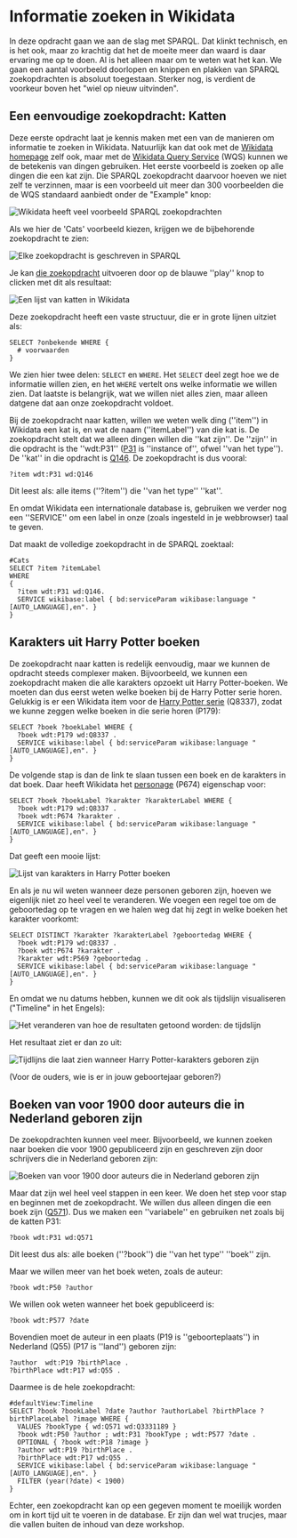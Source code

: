 Informatie zoeken in Wikidata
=============================

In deze opdracht gaan we aan de slag met SPARQL. Dat klinkt technisch, en is het ook, maar zo krachtig
dat het de moeite meer dan waard is daar ervaring me op te doen. Al is het alleen maar om te weten wat
het kan. We gaan een aantal voorbeeld doorlopen en knippen en plakken van SPARQL zoekopdrachten is 
absoluut toegestaan. Sterker nog, is verdient de voorkeur boven het "wiel op nieuw uitvinden".

Een eenvoudige zoekopdracht: Katten
-------------------------------------

Deze eerste opdracht laat je kennis maken met een van de manieren om informatie te zoeken in Wikidata.
Natuurlijk kan dat ook met de [Wikidata homepage](http://wikidata.org/) zelf ook, maar met de 
[Wikidata Query Service](https://query.wikidata.org/) (WQS) kunnen we de betekenis van dingen gebruiken.
Het eerste voorbeeld is zoeken op alle dingen die een kat zijn. Die SPARQL zoekopdracht daarvoor
hoeven we niet zelf te verzinnen, maar is een voorbeeld uit meer dan 300 voorbeelden die de WQS
standaard aanbiedt onder de "Example" knop:

![Wikidata heeft veel voorbeeld SPARQL zoekopdrachten](Screenshot_20171110_114139.png)

Als we hier de 'Cats' voorbeeld kiezen, krijgen we de bijbehorende zoekopdracht te zien:

![Elke zoekopdracht is geschreven in SPARQL](Screenshot_20171110_114726.png)

Je kan [die zoekopdracht](https://query.wikidata.org/#%23Cats%0ASELECT%20%3Fitem%20%3FitemLabel%20%0AWHERE%20%0A%7B%0A%20%20%3Fitem%20wdt%3AP31%20wd%3AQ146.%0A%20%20SERVICE%20wikibase%3Alabel%20%7B%20bd%3AserviceParam%20wikibase%3Alanguage%20%22%5BAUTO_LANGUAGE%5D%2Cen%22.%20%7D%0A%7D)
uitvoeren door op de blauwe ''play'' knop to clicken met dit als resultaat:

![Een lijst van katten in Wikidata](Screenshot_20180303_150856.png)

Deze zoekopdracht heeft een vaste structuur, die er in grote lijnen uitziet als:

```sparql
SELECT ?onbekende WHERE {
  # voorwaarden
}
```

We zien hier twee delen: ``SELECT`` en ``WHERE``. Het ``SELECT`` deel zegt hoe we de informatie willen zien, en het
``WHERE`` vertelt ons welke informatie we willen zien. Dat laatste is belangrijk, wat we willen niet alles zien,
maar alleen datgene dat aan onze zoekopdracht voldoet.

Bij de zoekopdracht naar katten, willen we weten welk ding (''item'') in Wikidata een kat is, en wat de
naam (''itemLabel'') van die kat is. De zoekopdracht stelt dat we alleen dingen willen die ''kat zijn''.
De ''zijn'' in die opdracht is the ''wdt:P31'' ([P31](https://www.wikidata.org/wiki/Property:P31) is
''instance of'', ofwel ''van het type''). De ''kat''
in die opdracht is [Q146](https://www.wikidata.org/wiki/Q146). De zoekopdracht is dus vooral:

```(SPARQL)
?item wdt:P31 wd:Q146
````

Dit leest als: alle items (''?item'') die ''van het type'' ''kat''.

En omdat Wikidata een internationale database is, gebruiken we verder nog een ''SERVICE'' om een label in
onze (zoals ingesteld in je webbrowser) taal te geven.

Dat maakt de volledige zoekopdracht in de SPARQL zoektaal:

```(SPARQL)
#Cats
SELECT ?item ?itemLabel 
WHERE 
{
  ?item wdt:P31 wd:Q146.
  SERVICE wikibase:label { bd:serviceParam wikibase:language "[AUTO_LANGUAGE],en". }
}
```

Karakters uit Harry Potter boeken
---------------------------------

De zoekopdracht naar katten is redelijk eenvoudig, maar we kunnen de opdracht steeds complexer maken.
Bijvoorbeeld, we kunnen een zoekopdracht maken die alle karakters opzoekt uit Harry Potter-boeken.
We moeten dan dus eerst weten welke boeken bij de Harry Potter serie horen. Gelukkig is er een
Wikidata item voor de [Harry Potter serie](https://www.wikidata.org/wiki/Q8337) (Q8337), zodat
we kunne zeggen welke boeken in die serie horen (P179):

```(SPARQL)
SELECT ?boek ?boekLabel WHERE {
  ?boek wdt:P179 wd:Q8337 .
  SERVICE wikibase:label { bd:serviceParam wikibase:language "[AUTO_LANGUAGE],en". }
}
```

De volgende stap is dan de link te slaan tussen een boek en de karakters in dat boek. Daar
heeft Wikidata het [personage](https://www.wikidata.org/wiki/Property:P674) (P674) eigenschap voor:

```(SPARQL)
SELECT ?boek ?boekLabel ?karakter ?karakterLabel WHERE {
  ?boek wdt:P179 wd:Q8337 .
  ?boek wdt:P674 ?karakter .
  SERVICE wikibase:label { bd:serviceParam wikibase:language "[AUTO_LANGUAGE],en". }
}
```

Dat geeft een mooie lijst:

![Lijst van karakters in Harry Potter boeken](Screenshot_20180323_171804.png)

En als je nu wil weten wanneer deze personen geboren zijn, hoeven we eigenlijk niet zo heel
veel te veranderen. We voegen een regel toe om de geboortedag op te vragen en we halen
weg dat hij zegt in welke boeken het karakter voorkomt:

```(SPARQL)
SELECT DISTINCT ?karakter ?karakterLabel ?geboortedag WHERE {
  ?boek wdt:P179 wd:Q8337 .
  ?boek wdt:P674 ?karakter .
  ?karakter wdt:P569 ?geboortedag .
  SERVICE wikibase:label { bd:serviceParam wikibase:language "[AUTO_LANGUAGE],en". }
}
```

En omdat we nu datums hebben, kunnen we dit ook als tijdslijn visualiseren ("Timeline" in het
Engels):

![Het veranderen van hoe de resultaten getoond worden: de tijdslijn](Screenshot_20180323_173020.png)

Het resultaat ziet er dan zo uit:

![Tijdlijns die laat zien wanneer Harry Potter-karakters geboren zijn](Screenshot_20180323_173302.png)

(Voor de ouders, wie is er in jouw geboortejaar geboren?)

Boeken van voor 1900 door auteurs die in Nederland geboren zijn
---------------------------------------------------------------

De zoekopdrachten kunnen veel meer. Bijvoorbeeld, we kunnen zoeken naar boeken die voor 1900 gepubliceerd
zijn en geschreven zijn door schrijvers die in Nederland geboren zijn:

![Boeken van voor 1900 door auteurs die in Nederland geboren zijn](Screenshot_20180302_105138.png)

Maar dat zijn wel heel veel stappen in een keer. We doen het step voor stap en beginnen met de zoekopdracht.
We willen dus alleen dingen die een boek zijn ([Q571](https://www.wikidata.org/wiki/Q571)). Dus we maken
een ''variabele'' en gebruiken net zoals bij de katten P31:

```(SPARQL)
?book wdt:P31 wd:Q571
```

Dit leest dus als: alle boeken (''?book'') die ''van het type'' ''boek'' zijn.

Maar we willen meer van het boek weten, zoals de auteur:

```(SPARQL)
?book wdt:P50 ?author
```

We willen ook weten wanneer het boek gepubliceerd is:

```(SPARQL)
?book wdt:P577 ?date
```

Bovendien moet de auteur in een plaats (P19 is ''geboorteplaats'')
in Nederland (Q55) (P17 is ''land'') geboren zijn:

```sparql
?author  wdt:P19 ?birthPlace .
?birthPlace wdt:P17 wd:Q55 .
```

Daarmee is de hele zoekopdracht:

```sparql
#defaultView:Timeline
SELECT ?book ?bookLabel ?date ?author ?authorLabel ?birthPlace ?birthPlaceLabel ?image WHERE {
  VALUES ?bookType { wd:Q571 wd:Q3331189 }
  ?book wdt:P50 ?author ; wdt:P31 ?bookType ; wdt:P577 ?date .
  OPTIONAL { ?book wdt:P18 ?image }
  ?author wdt:P19 ?birthPlace .
  ?birthPlace wdt:P17 wd:Q55 .
  SERVICE wikibase:label { bd:serviceParam wikibase:language "[AUTO_LANGUAGE],en". }
  FILTER (year(?date) < 1900)
}
```

Echter, een zoekopdracht kan op een gegeven moment te moeilijk worden om in kort tijd uit te voeren in de database.
Er zijn dan wel wat trucjes, maar die vallen buiten de inhoud van deze workshop.

